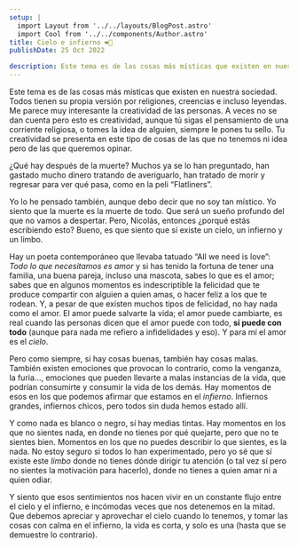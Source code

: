 ```yaml
---
setup: |
  import Layout from '../../layouts/BlogPost.astro'
  import Cool from '../../components/Author.astro'
title: Cielo e infierno ❤️‍🔥
publishDate: 25 Oct 2022

description: Este tema es de las cosas más místicas que existen en nuestra sociedad. Todos tienen su propia versión por religiones, creencias, incluso leyendas...
---
```


Este tema es de las cosas más místicas que existen en nuestra sociedad. Todos tienen su propia versión por religiones, creencias e incluso leyendas. Me parece muy interesante la creatividad de las personas. A veces no se dan cuenta pero esto es creatividad, aunque tú sigas el pensamiento de una corriente religiosa, o tomes la idea de alguien, siempre le pones tu sello. Tu creatividad se presenta en este tipo de cosas de las que no tenemos ni idea pero de las que queremos opinar. 

¿Qué hay después de la muerte? Muchos ya se lo han preguntado, han gastado mucho dinero tratando de averiguarlo, han tratado de morir y regresar para ver qué pasa, como en la peli “Flatliners”.

Yo lo he pensado también, aunque debo decir que no soy tan místico. Yo siento que la muerte es la muerte de todo. Que será un sueño profundo del que no vamos a despertar. Pero, Nicolás, entonces ¿porqué estás escribiendo esto? Bueno, es que siento que sí existe un cielo, un infierno y un limbo. 

Hay un poeta contemporáneo que llevaba tatuado “All we need is love”: *Todo lo que necesitamos es amor* y si has tenido la fortuna de tener una familia, una buena pareja, incluso una mascota, sabes lo que es el amor; sabes que en algunos momentos es indescriptible la felicidad que te produce compartir con alguien a quien amas, o hacer feliz a los que te rodean. Y, a pesar de que existen muchos tipos de felicidad, no hay nada como el amor. El amor puede salvarte la vida; el amor puede cambiarte, es real cuando las personas dicen que el amor puede con todo, **sí puede con todo** (aunque para nada me refiero a infidelidades y eso). Y para mí el amor es el *cielo*.

Pero como siempre, si hay cosas buenas, también hay cosas malas. También existen emociones que provocan lo contrario, como la venganza, la furia..., emociones que pueden llevarte a malas instancias de la vida, que podrían consumirte y consumir la vida de los demás.  Hay momentos de esos en los que podemos afirmar que estamos en el *infierno*. Infiernos grandes, infiernos chicos, pero todos sin duda hemos estado allí. 

Y como nada es blanco o negro, sí hay medias tintas. Hay momentos en los que no sientes nada, en donde no tienes por qué quejarte, pero que no te sientes bien. Momentos en los que no puedes describir lo que sientes, es la nada. No estoy seguro si todos lo han experimentado, pero yo sé que sí existe este *limbo* donde no tienes dónde dirigir tu atención (o tal vez sí pero no sientes la motivación para hacerlo), donde no tienes a quien amar ni a quien odiar.

Y siento que esos sentimientos nos hacen vivir en un constante flujo entre el cielo y el infierno, e incómodas veces que nos detenemos en la mitad. Que debemos apreciar y aprovechar el cielo cuando lo tenemos, y tomar las cosas con calma en el infierno, la vida es corta, y solo es una (hasta que se demuestre lo contrario).